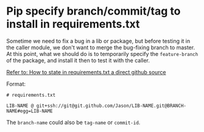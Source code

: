 # Pip specify branch/commit/tag to install in requirements.txt

Sometime we need to fix a bug in a lib or package, but before testing it in the caller module, we don't want to merge the bug-fixing branch to master.
At this point, what we should do is to temporarily specify the `feature-branch` of the package, and install it then to test it with the caller.

[Refer to: How to state in requirements.txt a direct github source](https://stackoverflow.com/a/35998253/9172013)

Format:
```
# requirements.txt

LIB-NAME @ git+ssh://git@git.github.com/Jason/LIB-NAME.git@BRANCH-NAME#egg=LIB-NAME
```

The `branch-name` could also be `tag-name` or `commit-id`.